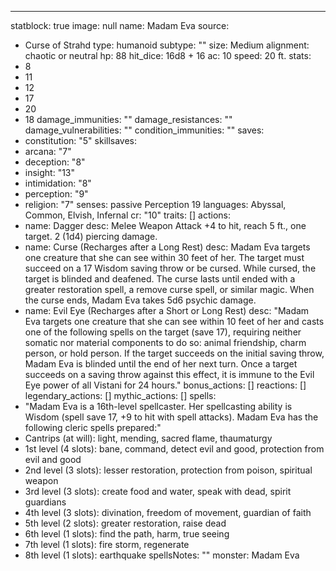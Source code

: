 ---
statblock: true
image: null
name: Madam Eva
source:
  - Curse of Strahd
type: humanoid
subtype: ""
size: Medium
alignment: chaotic or neutral
hp: 88
hit_dice: 16d8 + 16
ac: 10
speed: 20 ft.
stats:
  - 8
  - 11
  - 12
  - 17
  - 20
  - 18
damage_immunities: ""
damage_resistances: ""
damage_vulnerabilities: ""
condition_immunities: ""
saves:
  - constitution: "5"
skillsaves:
  - arcana: "7"
  - deception: "8"
  - insight: "13"
  - intimidation: "8"
  - perception: "9"
  - religion: "7"
senses: passive Perception 19
languages: Abyssal, Common, Elvish, Infernal
cr: "10"
traits: []
actions:
  - name: Dagger
    desc: Melee Weapon Attack +4 to hit, reach 5 ft., one target. 2 (1d4) piercing
      damage.
  - name: Curse (Recharges after a Long Rest)
    desc: Madam Eva targets one creature that she can see within 30 feet of her. The
      target must succeed on a 17 Wisdom saving throw or be cursed. While
      cursed, the target is blinded and deafened. The curse lasts until ended
      with a greater restoration spell, a remove curse spell, or similar magic.
      When the curse ends, Madam Eva takes 5d6 psychic damage.
  - name: Evil Eye (Recharges after a Short or Long Rest)
    desc: "Madam Eva targets one creature that she can see within 10 feet of her and
      casts one of the following spells on the target (save 17), requiring
      neither somatic nor material components to do so: animal friendship, charm
      person, or hold person. If the target succeeds on the initial saving
      throw, Madam Eva is blinded until the end of her next turn. Once a target
      succeeds on a saving throw against this effect, it is immune to the Evil
      Eye power of all Vistani for 24 hours."
bonus_actions: []
reactions: []
legendary_actions: []
mythic_actions: []
spells:
  - "Madam Eva is a 16th-level spellcaster. Her spellcasting ability is Wisdom
    (spell save 17, +9 to hit with spell attacks). Madam Eva has the following
    cleric spells prepared:"
  - Cantrips (at will): light, mending, sacred flame, thaumaturgy
  - 1st level (4 slots): bane, command, detect evil and good, protection from evil and good
  - 2nd level (3 slots): lesser restoration, protection from poison, spiritual weapon
  - 3rd level (3 slots): create food and water, speak with dead, spirit guardians
  - 4th level (3 slots): divination, freedom of movement, guardian of faith
  - 5th level (2 slots): greater restoration, raise dead
  - 6th level (1 slots): find the path, harm, true seeing
  - 7th level (1 slots): fire storm, regenerate
  - 8th level (1 slots): earthquake
spellsNotes: ""
monster: Madam Eva
